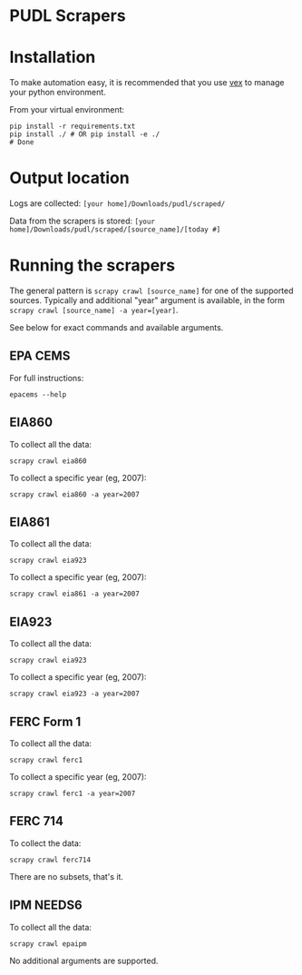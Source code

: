 # PUDL Scrapers

# Installation

To make automation easy, it is recommended that you use
[vex](https://github.com/sashahart/vex) to manage your python environment.

From your virtual environment:

    pip install -r requirements.txt
    pip install ./ # OR pip install -e ./
    # Done

# Output location

Logs are collected:
`[your home]/Downloads/pudl/scraped/`

Data from the scrapers is stored:
`[your home]/Downloads/pudl/scraped/[source_name]/[today #]`


# Running the scrapers

The general pattern is `scrapy crawl [source_name]` for one of the supported
sources.  Typically and additional "year" argument is available, in the form
`scrapy crawl [source_name] -a year=[year]`.

See below for exact commands and available arguments.

## EPA CEMS

For full instructions:

`epacems --help`

## EIA860

To collect all the data:

`scrapy crawl eia860`

To collect a specific year (eg, 2007):

`scrapy crawl eia860 -a year=2007`


## EIA861

To collect all the data:

`scrapy crawl eia923`

To collect a specific year (eg, 2007):

`scrapy crawl eia861 -a year=2007`


## EIA923

To collect all the data:

`scrapy crawl eia923`

To collect a specific year (eg, 2007):

`scrapy crawl eia923 -a year=2007`


## FERC Form 1

To collect all the data:

`scrapy crawl ferc1`

To collect a specific year (eg, 2007):

`scrapy crawl ferc1 -a year=2007`

## FERC 714
To collect the data:

`scrapy crawl ferc714`

There are no subsets, that's it.


## IPM NEEDS6

To collect all the data:

`scrapy crawl epaipm`

No additional arguments are supported.
